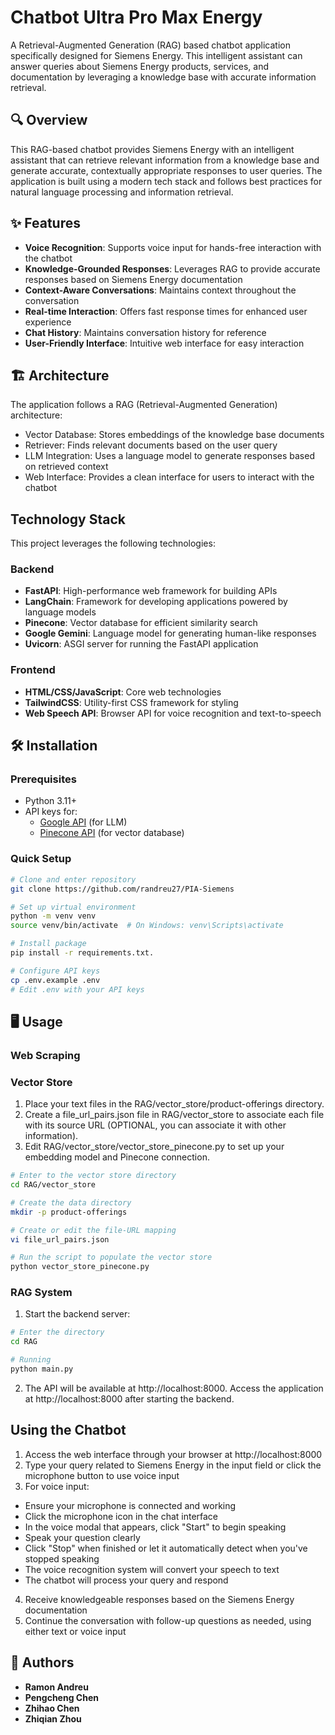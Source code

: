 # Chatbot Ultra Pro Max Energy

A Retrieval-Augmented Generation (RAG) based chatbot application specifically designed for Siemens Energy. This intelligent assistant can answer queries about Siemens Energy products, services, and documentation by leveraging a knowledge base with accurate information retrieval.

## 🔍 Overview

This RAG-based chatbot provides Siemens Energy with an intelligent assistant that can retrieve relevant information from a knowledge base and generate accurate, contextually appropriate responses to user queries. The application is built using a modern tech stack and follows best practices for natural language processing and information retrieval.

## ✨ Features

- **Voice Recognition**: Supports voice input for hands-free interaction with the chatbot
- **Knowledge-Grounded Responses**: Leverages RAG to provide accurate responses based on Siemens Energy documentation
- **Context-Aware Conversations**: Maintains context throughout the conversation
- **Real-time Interaction**: Offers fast response times for enhanced user experience
- **Chat History**: Maintains conversation history for reference
- **User-Friendly Interface**: Intuitive web interface for easy interaction

## 🏗️ Architecture
The application follows a RAG (Retrieval-Augmented Generation) architecture:

- Vector Database: Stores embeddings of the knowledge base documents
- Retriever: Finds relevant documents based on the user query
- LLM Integration: Uses a language model to generate responses based on retrieved context
- Web Interface: Provides a clean interface for users to interact with the chatbot


## Technology Stack

This project leverages the following technologies:

### Backend

- **FastAPI**: High-performance web framework for building APIs
- **LangChain**: Framework for developing applications powered by language models
- **Pinecone**: Vector database for efficient similarity search
- **Google Gemini**: Language model for generating human-like responses
- **Uvicorn**: ASGI server for running the FastAPI application

### Frontend

- **HTML/CSS/JavaScript**: Core web technologies
- **TailwindCSS**: Utility-first CSS framework for styling
- **Web Speech API**: Browser API for voice recognition and text-to-speech


## 🛠️ Installation

### Prerequisites

- Python 3.11+
- API keys for:
  - [Google API](https://console.cloud.google.com/apis/credentials) (for LLM)
  - [Pinecone API](https://app.pinecone.io/) (for vector database)

### Quick Setup

```bash
# Clone and enter repository
git clone https://github.com/randreu27/PIA-Siemens

# Set up virtual environment
python -m venv venv
source venv/bin/activate  # On Windows: venv\Scripts\activate

# Install package
pip install -r requirements.txt.

# Configure API keys
cp .env.example .env
# Edit .env with your API keys
```


## 🖥️ Usage

### Web Scraping

### Vector Store
1. Place your text files in the RAG/vector_store/product-offerings directory.
2. Create a file_url_pairs.json file in RAG/vector_store to associate each file with its source URL (OPTIONAL, you can associate it with other information). 
3. Edit RAG/vector_store/vector_store_pinecone.py to set up your embedding model and Pinecone connection.
```bash
# Enter to the vector store directory
cd RAG/vector_store

# Create the data directory
mkdir -p product-offerings

# Create or edit the file-URL mapping
vi file_url_pairs.json

# Run the script to populate the vector store
python vector_store_pinecone.py
```

### RAG System

1. Start the backend server:
```bash
# Enter the directory
cd RAG

# Running
python main.py
```
2. The API will be available at http://localhost:8000. Access the application at http://localhost:8000 after starting the backend.

## Using the Chatbot

1. Access the web interface through your browser at http://localhost:8000
2. Type your query related to Siemens Energy in the input field or click the microphone button to use voice input
3. For voice input:

- Ensure your microphone is connected and working
- Click the microphone icon in the chat interface
- In the voice modal that appears, click "Start" to begin speaking
- Speak your question clearly
- Click "Stop" when finished or let it automatically detect when you've stopped speaking
- The voice recognition system will convert your speech to text
- The chatbot will process your query and respond

4. Receive knowledgeable responses based on the Siemens Energy documentation
5. Continue the conversation with follow-up questions as needed, using either text or voice input



## 👥 Authors

- **Ramon Andreu**
- **Pengcheng Chen**
- **Zhihao Chen**
- **Zhiqian Zhou**

